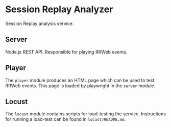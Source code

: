# Session Replay Analyzer

Session Replay analysis service.

## Server

Node.js REST API. Responsible for playing RRWeb events.

## Player

The `player` module produces an HTML page which can be used to test RRWeb events. This page is loaded by playwright in the `server` module.

## Locust

The `locust` module contains scripts for load-testing the service. Instructions for running a load-test can be found in `locust/README.md`.
